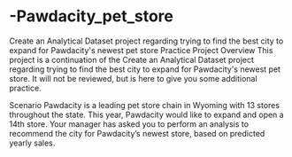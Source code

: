 # -Pawdacity_pet_store
Create an Analytical Dataset project regarding trying to find the best city to expand for Pawdacity's newest pet store
Practice Project Overview
This project is a continuation of the Create an Analytical Dataset project regarding trying to find the best city to expand for Pawdacity's newest pet store. It will not be reviewed, but is here to give you some additional practice.

Scenario
Pawdacity is a leading pet store chain in Wyoming with 13 stores throughout the state. This year, Pawdacity would like to expand and open a 14th store. Your manager has asked you to perform an analysis to recommend the city for Pawdacity’s newest store, based on predicted yearly sales.
